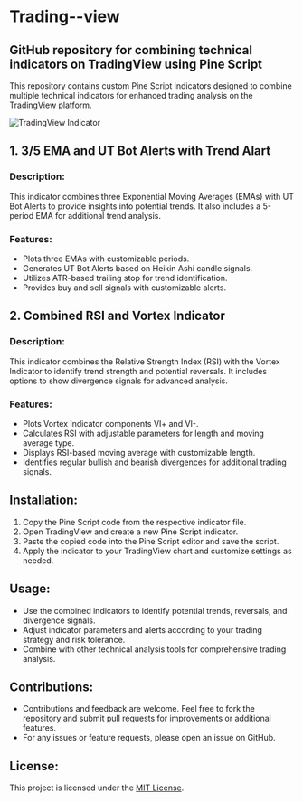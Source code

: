 # Trading--view
## GitHub repository for combining technical indicators on TradingView using Pine Script

This repository contains custom Pine Script indicators designed to combine multiple technical indicators for enhanced trading analysis on the TradingView platform.

![TradingView Indicator](https://www.wallstreetzen.com/blog/wp-content/uploads/2022/09/T8jrtz3q_mid.png)


## 1. 3/5 EMA and UT Bot Alerts with Trend Alart

### Description:
This indicator combines three Exponential Moving Averages (EMAs) with UT Bot Alerts to provide insights into potential trends. It also includes a 5-period EMA for additional trend analysis.

### Features:
- Plots three EMAs with customizable periods.
- Generates UT Bot Alerts based on Heikin Ashi candle signals.
- Utilizes ATR-based trailing stop for trend identification.
- Provides buy and sell signals with customizable alerts.

## 2. Combined RSI and Vortex Indicator

### Description:
This indicator combines the Relative Strength Index (RSI) with the Vortex Indicator to identify trend strength and potential reversals. It includes options to show divergence signals for advanced analysis.

### Features:
- Plots Vortex Indicator components VI+ and VI-.
- Calculates RSI with adjustable parameters for length and moving average type.
- Displays RSI-based moving average with customizable length.
- Identifies regular bullish and bearish divergences for additional trading signals.

## Installation:
1. Copy the Pine Script code from the respective indicator file.
2. Open TradingView and create a new Pine Script indicator.
3. Paste the copied code into the Pine Script editor and save the script.
4. Apply the indicator to your TradingView chart and customize settings as needed.

## Usage:
- Use the combined indicators to identify potential trends, reversals, and divergence signals.
- Adjust indicator parameters and alerts according to your trading strategy and risk tolerance.
- Combine with other technical analysis tools for comprehensive trading analysis.

## Contributions:
- Contributions and feedback are welcome. Feel free to fork the repository and submit pull requests for improvements or additional features.
- For any issues or feature requests, please open an issue on GitHub.

## License:
This project is licensed under the [MIT License](LICENSE).

